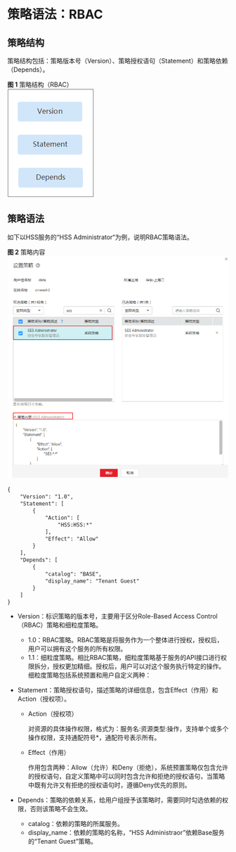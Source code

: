 # 策略语法：RBAC<a name="ses_01_0077"></a>

## 策略结构<a name="zh-cn_topic_0169425416_section96721439267"></a>

策略结构包括：策略版本号（Version）、策略授权语句（Statement）和策略依赖（Depends）。

**图 1**  策略结构（RBAC）<a name="zh-cn_topic_0169425416_fig288933182617"></a>  
![](figures/策略结构（RBAC）.png "策略结构（RBAC）")

## 策略语法<a name="zh-cn_topic_0169425416_section76852310268"></a>

如下以HSS服务的“HSS Administrator“为例，说明RBAC策略语法。

**图 2**  策略内容<a name="zh-cn_topic_0169425416_fig2265593466"></a>  
![](figures/策略内容.png "策略内容")

```
{
    "Version": "1.0",
    "Statement": [
        {
            "Action": [
                "HSS:HSS:*"
            ],
            "Effect": "Allow"
        }
    ],
    "Depends": [
        {
            "catalog": "BASE",
            "display_name": "Tenant Guest"
        }
    ]
}
```

-   Version：标识策略的版本号，主要用于区分Role-Based Access Control（RBAC）策略和细粒度策略。
    -   1.0：RBAC策略。RBAC策略是将服务作为一个整体进行授权，授权后，用户可以拥有这个服务的所有权限。
    -   1.1：细粒度策略。相比RBAC策略，细粒度策略基于服务的API接口进行权限拆分，授权更加精细。授权后，用户可以对这个服务执行特定的操作。细粒度策略包括系统预置和用户自定义两种：

-   Statement：策略授权语句，描述策略的详细信息，包含Effect（作用）和Action（授权项）。
    -   Action（授权项）

        对资源的具体操作权限，格式为：服务名:资源类型:操作，支持单个或多个操作权限，支持通配符号\*，通配符号表示所有。

    -   Effect（作用）

        作用包含两种：Allow（允许）和Deny（拒绝），系统预置策略仅包含允许的授权语句，自定义策略中可以同时包含允许和拒绝的授权语句，当策略中既有允许又有拒绝的授权语句时，遵循Deny优先的原则。


-   Depends：策略的依赖关系，给用户组授予该策略时，需要同时勾选依赖的权限，否则该策略不会生效。
    -   catalog：依赖的策略的所属服务。
    -   display\_name：依赖的策略的名称，“HSS Administraor”依赖Base服务的“Tenant Guest”策略。


